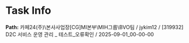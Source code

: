 # Task Info

**Path:** 카페24(주)\본사사업장\[CG]MI본부\MIH그룹\BVO팀 / jykim12 / [319932] D2C 서비스 운영 관리 _ 테스트_오류확인 / 2025-09-01_00-00-00

